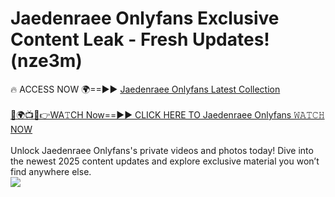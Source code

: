 # Jaedenraee Onlyfans Exclusive Content Leak - Fresh Updates! (nze3m)

🔥 ACCESS NOW 🌍==►► <a href="https://tinyurl.com/kvy9nzfs" rel="nofollow">Jaedenraee Onlyfans Latest Collection</a>
<br><br>
[🔴🌍📺📱👉WA𝚃CH Now==►► CLICK HERE TO Jaedenraee Onlyfans 𝚆𝙰𝚃𝙲𝙷 NOW](https://tinyurl.com/kvy9nzfs)
<br><br>
Unlock Jaedenraee Onlyfans's private videos and photos today! Dive into the newest 2025 content updates and explore exclusive material you won’t find anywhere else.
<br>
<a href="https://tinyurl.com/kvy9nzfs" rel="nofollow" data-target="animated-image.originalLink"><img src="https://camo.githubusercontent.com/8a4f000d20f83aca3bf7ec5f350d767afa0574a8a352519fd8cfa583a6f93a33/68747470733a2f2f692e696d6775722e636f6d2f644a486b345a712e676966" data-canonical-src="https://i.imgur.com/dJHk4Zq.gif" style="max-width: 100%; display: inline-block;" data-target="animated-image.originalImage"></a>
<br>
